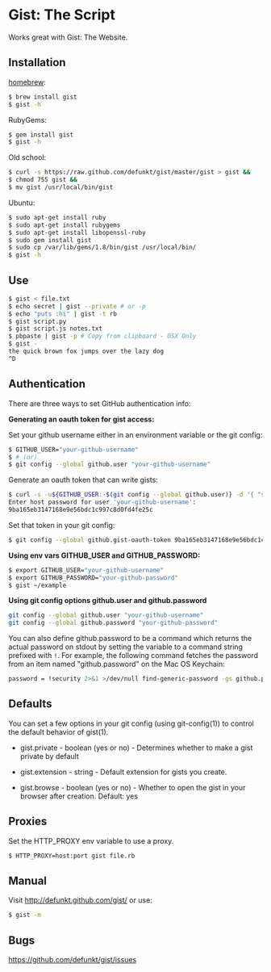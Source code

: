Gist: The Script
================

Works great with Gist: The Website.

Installation
------------

[homebrew](http://mxcl.github.com/homebrew/):

```bash
$ brew install gist
$ gist -h
```

RubyGems:

```bash
$ gem install gist
$ gist -h
```

Old school:

```bash
$ curl -s https://raw.github.com/defunkt/gist/master/gist > gist &&
$ chmod 755 gist &&
$ mv gist /usr/local/bin/gist
```

Ubuntu:

```bash
$ sudo apt-get install ruby
$ sudo apt-get install rubygems
$ sudo apt-get install libopenssl-ruby
$ sudo gem install gist
$ sudo cp /var/lib/gems/1.8/bin/gist /usr/local/bin/
$ gist -h
```

Use
---

```bash
$ gist < file.txt
$ echo secret | gist --private # or -p
$ echo "puts :hi" | gist -t rb
$ gist script.py
$ gist script.js notes.txt
$ pbpaste | gist -p # Copy from clipboard - OSX Only
$ gist -
the quick brown fox jumps over the lazy dog
^D
```

Authentication
--------------
There are three ways to set GitHub authentication info:

__Generating an oauth token for gist access:__

Set your github username either in an environment variable or the git config:
```bash
$ GITHUB_USER="your-github-username"
$ # (or)
$ git config --global github.user "your-github-username"
```

Generate an oauth token that can write gists:

```bash
$ curl -s -u${GITHUB_USER:-$(git config --global github.user)} -d '{ "scopes": [ "gist" ], "note": "gist cli" }' https://api.github.com/authorizations | grep '"token"' | cut -d\" -f4
Enter host password for user 'your-github-username':
9ba165eb3147168e9e56bdc1c997c8d0fd4fe25c
```

Set that token in your git config:

```bash
$ git config --global github.gist-oauth-token 9ba165eb3147168e9e56bdc1c997c8d0fd4fe25c
```

__Using env vars GITHUB_USER and GITHUB_PASSWORD:__

```bash
$ export GITHUB_USER="your-github-username"
$ export GITHUB_PASSWORD="your-github-password"
$ gist ~/example
```

__Using git config options github.user and github.password__

```bash
git config --global github.user "your-github-username"
git config --global github.password "your-github-password"
```

You can also define github.password to be a command which returns the
actual password on stdout by setting the variable to a command string
prefixed with `!`. For example, the following command fetches the
password from an item named "github.password" on the Mac OS
Keychain:

```bash
password = !security 2>&1 >/dev/null find-generic-password -gs github.password | ruby -e 'print $1 if STDIN.gets =~ /^password: \\\"(.*)\\\"$/'
```

Defaults
--------

You can set a few options in your git config (using git-config(1)) to
control the default behavior of gist(1).

* gist.private - boolean (yes or no) - Determines whether to make a gist
  private by default

* gist.extension - string - Default extension for gists you create.

* gist.browse - boolean (yes or no) - Whether to open the gist in your
  browser after creation. Default: yes

Proxies
-------

Set the HTTP_PROXY env variable to use a proxy.

```bash
$ HTTP_PROXY=host:port gist file.rb
```

Manual
------

Visit <http://defunkt.github.com/gist/> or use:

```bash
$ gist -m
```

Bugs
----

<https://github.com/defunkt/gist/issues>
